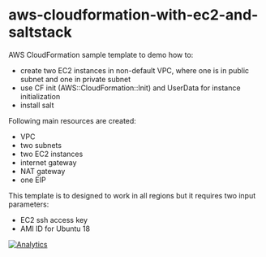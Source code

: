 # aws-cloudformation-with-ec2-and-saltstack

AWS CloudFormation sample template to demo how to:
* create two EC2 instances in non-default VPC, where one is in public subnet and one in private subnet
* use CF init (AWS::CloudFormation::Init) and UserData for instance initialization
* install salt

Following main resources are created:
* VPC
* two subnets
* two EC2 instances
* internet gateway
* NAT gateway
* one EIP

This template is to designed to work in all regions but it requires two input parameters:
* EC2 ssh access key
* AMI ID for Ubuntu 18

[![Analytics](https://ga-beacon.appspot.com/UA-54543878-3/robertsv/aws-cloudformation-with-ec2-and-saltstack)]()

